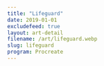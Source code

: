 ```yaml
---
title: "Lifeguard"
date: 2019-01-01
excludefeed: true
layout: art-detail
filename: /art/lifeguard.webp
slug: lifeguard
program: Procreate
---
```

